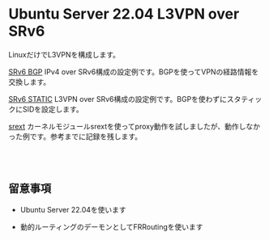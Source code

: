 # Ubuntu Server 22.04 L3VPN over SRv6

LinuxだけでL3VPNを構成します。

[SRv6 BGP](README.bgp.md) IPv4 over SRv6構成の設定例です。BGPを使ってVPNの経路情報を交換します。

[SRv6 STATIC](README.static.md) L3VPN over SRv6構成の設定例です。BGPを使わずにスタティックにSIDを設定します。

[srext](README.srext.md) カーネルモジュールsrextを使ってproxy動作を試しましたが、動作しなかった例です。参考までに記録を残します。

<br><br>

## 留意事項

- Ubuntu Server 22.04を使います

- 動的ルーティングのデーモンとしてFRRoutingを使います
